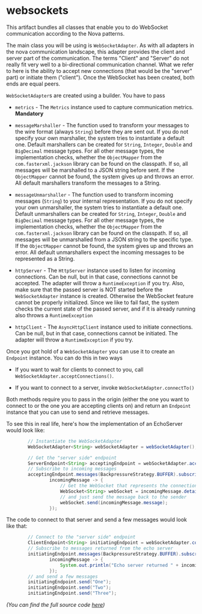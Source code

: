 # websockets

This artifact bundles all classes that enable you to do WebSocket communication according
to the Nova patterns.

The main class you will be using is ```WebSocketAdapter```. As with all adapters in the
nova communication landscape, this adapter provides the client and server part of the 
communication.  The terms "Client" and "Server" do not really fit very well to a 
bi-directional communication channel. What we refer to here is the ability to accept
new connections (that would be the "server" part) or initiate them ("client"). Once
the WebSocket has been created, both ends are equal peers.

```WebSocketAdapter```s are created using a builder. You have to pass

* ```metrics``` - The ```Metrics``` instance used to capture communication metrics. **Mandatory**

* ```messageMarshaller``` - The function used to transform your messages to the wire format (always ```String```)
before they are sent out. If you do not specify your own marshaller, the
system tries to instantiate a default one. Default marshallers can be created
for ```String```, ```Integer```, ```Double``` and ```BigDecimal``` message types. For
all other message types, the implementation checks, whether the ```ObjectMapper``` from
the ```com.fasterxml.jackson``` library can be found on the classpath. If so,
all messages will be marshalled to a JSON string before sent. If the ```ObjectMapper```
cannot be found, the system gives up and throws an error. All default marshallers
transform the messages to a String.

* ```messageUnmarshaller``` - The function used to transform incoming messages (```String```) to your internal 
representation. If you do not specify your own unmarshaller, the
system tries to instantiate a default one. Default unmarshallers can be created
for ```String```, ```Integer```, ```Double``` and ```BigDecimal``` message types. For
all other message types, the implementation checks, whether the ```ObjectMapper``` from
the ```com.fasterxml.jackson``` library can be found on the classpath. If so,
all messages will be unmarshalled from a JSON string to the specific type. If the ```ObjectMapper```
cannot be found, the system gives up and throws an error. All default unmarshallers
expect the incoming messages to be represented as a String.

* ```httpServer``` - The ```HttpServer``` instance used to listen for incoming connections. Can be null, but
in that case, connections cannot be accepted. The adapter will throw a ```RuntimeException``` if
you try. Also, make sure that the passed server is NOT started before the ```WebSocketAdapter``` instance is
created. Otherwise the WebSocket feature cannot be properly initialized. Since we like to fail fast, the
system checks the current state of the passed server, and if it is already running also throws a ```RuntimeException```

* ```httpClient``` - The ```AsyncHttpClient``` instance used to initiate connections. Can be null, but
in that case, connections cannot be initiated. The adapter will throw a ```RuntimeException``` if
you try.

Once you got hold of a ```WebSocketAdapter``` you can use it to create an ```Endpoint``` instance. You 
can do this in two ways

* If you want to wait for clients to connect to you, call ```WebSocketAdapter.acceptConnections()```. 

* If you want to connect to a server, invoke ```WebSocketAdapter.connectTo()```

Both methods require you to pass in the origin (either the one you want to connect to or the
one you are accepting clients on) and return an ```Endpoint``` instance that you can use to send and 
retrieve messages.

To see this in real life, here's how the implementation of an EchoServer would look like:

```Java
        // Instantiate the WebSocketAdapter
        WebSocketAdapter<String> webSocketAdapter = webSocketAdapter();

        // Get the "server side" endpoint
        ServerEndpoint<String> acceptingEndpoint = webSocketAdapter.acceptConnections("/echo");
        // Subscribe to incoming messages
        acceptingEndpoint.messages(BackpressureStrategy.BUFFER).subscribe(
                incomingMessage -> {
                    // Get the WebSocket that represents the connection to the sender
                    WebSocket<String> webSocket = incomingMessage.details.transportSpecificDetails.webSocket;
                    // and just send the message back to the sender
                    webSocket.send(incomingMessage.message);
                });
```

The code to connect to that server and send a few messages would look like that:

```Java
        // Connect to the "server side" endpoint
        ClientEndpoint<String> initiatingEndpoint = webSocketAdapter.connectTo("ws://127.0.0.1:10000/echo");
        // Subscribe to messages returned from the echo server
        initiatingEndpoint.messages(BackpressureStrategy.BUFFER).subscribe(
                incomingMessage -> {
                    System.out.println("Echo server returned " + incomingMessage.message);
                });
        // and send a few messages
        initiatingEndpoint.send("One");
        initiatingEndpoint.send("Two");
        initiatingEndpoint.send("Three");
```
_(You can find the full source code [here](./src/test/java/examples/EchoServer.java/README.md))_
